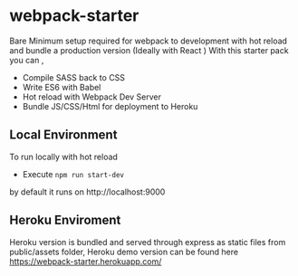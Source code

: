 # webpack-starter

Bare Minimum setup required for webpack to development with hot reload and bundle a production
version (Ideally with React )
With this starter pack you can ,

* Compile SASS back to CSS
* Write ES6 with Babel
* Hot reload with Webpack Dev Server
* Bundle JS/CSS/Html for deployment to Heroku


## Local Environment
To run locally with hot reload
  * Execute 
  `npm run start-dev` 
  
  by default it runs on http://localhost:9000
  
 ## Heroku Enviroment 
 Heroku version is bundled and served through express as static files from public/assets folder,
 Heroku demo version can be found here https://webpack-starter.herokuapp.com/
 